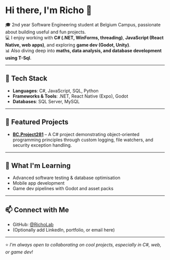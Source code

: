 # Hi there, I'm Richo 👋  

🎓 2nd year Software Engineering student at Belgium Campus, passionate about building useful and fun projects.  
💻 I enjoy working with **C# (.NET, WinForms, threading)**, **JavaScript (React Native, web apps)**, and exploring **game dev (Godot, Unity)**.  
📊 Also diving deep into **maths, data analysis, and database development using T-Sql**.  

---

## 🔧 Tech Stack
- **Languages**: C#, JavaScript, SQL, Python
- **Frameworks & Tools**: .NET, React Native (Expo), Godot
- **Databases**: SQL Server, MySQL  

---

## 📂 Featured Projects
- [**BC.Project281**](https://github.com/RichoLab/BC.Project281) – A C# project demonstrating object-oriented programming principles through custom logging, file watchers, and security exception handling.  

---

## 🌱 What I'm Learning
- Advanced software testing & database optimisation  
- Mobile app development  
- Game dev pipelines with Godot and asset packs  

---

## 📫 Connect with Me
- GitHub: [@RichoLab](https://github.com/RichoLab)  
- (Optionally add LinkedIn, portfolio, or email here)  

---

⭐ *I’m always open to collaborating on cool projects, especially in C#, web, or game dev!* 
